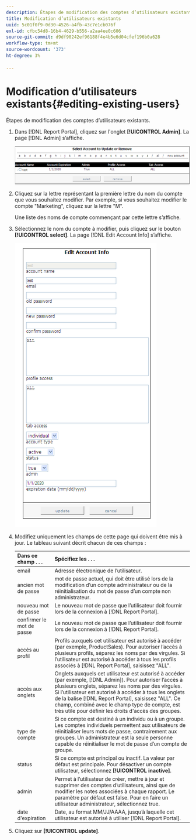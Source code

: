 ```yaml
---
description: Étapes de modification des comptes d’utilisateurs existants.
title: Modification d’utilisateurs existants
uuid: 5c01f0f9-0d30-4526-a4fb-43c7e1cb076f
exl-id: cfbc54d8-16b4-4629-b556-a2aa4ee0c606
source-git-commit: d9df90242ef96188f4e4b5e6d04cfef196b0a628
workflow-type: tm+mt
source-wordcount: '373'
ht-degree: 3%

---
```


# Modification d’utilisateurs existants{#editing-existing-users}

Étapes de modification des comptes d’utilisateurs existants.

1. Dans [!DNL Report Portal], cliquez sur l&#39;onglet **[!UICONTROL Admin]**. La page [!DNL Admin] s’affiche.

   ![](assets/report_admintag2.png)

1. Cliquez sur la lettre représentant la première lettre du nom du compte que vous souhaitez modifier. Par exemple, si vous souhaitez modifier le compte &quot;Marketing&quot;, cliquez sur la lettre &quot;M&quot;.

   Une liste des noms de compte commençant par cette lettre s’affiche.

1. Sélectionnez le nom du compte à modifier, puis cliquez sur le bouton **[!UICONTROL select]**. La page [!DNL Edit Account Info] s’affiche.

   ![Infos sur l’étape](assets/rptPort_scrn_AdminTab_editUser.png)

1. Modifiez uniquement les champs de cette page qui doivent être mis à jour. Le tableau suivant décrit chacun de ces champs :

   | Dans ce champ . . . | Spécifiez les . . . |
   |---|---|
   | email | Adresse électronique de l’utilisateur. |
   | ancien mot de passe | mot de passe actuel, qui doit être utilisé lors de la modification d’un compte administrateur ou de la réinitialisation du mot de passe d’un compte non administrateur. |
   | nouveau mot de passe | Le nouveau mot de passe que l’utilisateur doit fournir lors de la connexion à [!DNL Report Portal]. |
   | confirmer le mot de passe | Le nouveau mot de passe que l’utilisateur doit fournir lors de la connexion à [!DNL Report Portal]. |
   | accès au profil | Profils auxquels cet utilisateur est autorisé à accéder (par exemple, ProductSales). Pour autoriser l’accès à plusieurs profils, séparez les noms par des virgules. Si l’utilisateur est autorisé à accéder à tous les profils associés à [!DNL Report Portal], saisissez &quot;ALL&quot;. |
   | accès aux onglets | Onglets auxquels cet utilisateur est autorisé à accéder (par exemple, [!DNL Admin]). Pour autoriser l’accès à plusieurs onglets, séparez les noms par des virgules. Si l’utilisateur est autorisé à accéder à tous les onglets de la balise [!DNL Report Portal], saisissez &quot;ALL&quot;. Ce champ, combiné avec le champ type de compte, est très utile pour définir les droits d&#39;accès des groupes. |
   | type de compte | Si ce compte est destiné à un individu ou à un groupe. Les comptes individuels permettent aux utilisateurs de réinitialiser leurs mots de passe, contrairement aux groupes. Un administrateur est la seule personne capable de réinitialiser le mot de passe d’un compte de groupe. |
   | status | Si ce compte est principal ou inactif. La valeur par défaut est principale. Pour désactiver un compte utilisateur, sélectionnez **[!UICONTROL inactive]**. |
   | admin | Permet à l’utilisateur de créer, mettre à jour et supprimer des comptes d’utilisateurs, ainsi que de modifier les notes associées à chaque rapport. Le paramètre par défaut est false. Pour en faire un utilisateur administrateur, sélectionnez true. |
   | date d&#39;expiration | Date, au format MM/JJ/AAAA, jusqu’à laquelle cet utilisateur est autorisé à utiliser [!DNL Report Portal]. |

1. Cliquez sur **[!UICONTROL update]**.
